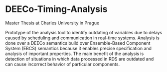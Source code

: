 # DEECo-Timing-Analysis

Master Thesis at Charles University in Prague

Prototype of the analysis tool to identify outdating of variables due to delays caused by scheduling and communication in real-time systems. Analysis is done over a DEECo semantics build over Ensemble-Based Component System (EBCS) semantics because it enables precise specification and analysis of important properties. The main benefit of the analysis is detection of situations in which data processed in RDS are outdated and can cause incorrect behavior of particular components.
